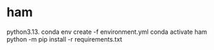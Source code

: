 # ham

python3.13.
conda env create -f environment.yml
conda activate ham
python -m pip install -r requirements.txt
